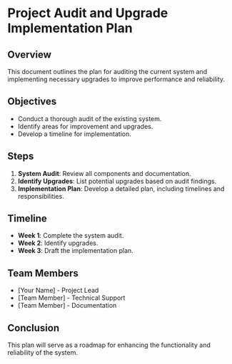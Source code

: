 # Project Audit and Upgrade Implementation Plan

## Overview
This document outlines the plan for auditing the current system and implementing necessary upgrades to improve performance and reliability.

## Objectives
- Conduct a thorough audit of the existing system.
- Identify areas for improvement and upgrades.
- Develop a timeline for implementation.

## Steps
1. **System Audit**: Review all components and documentation.
2. **Identify Upgrades**: List potential upgrades based on audit findings.
3. **Implementation Plan**: Develop a detailed plan, including timelines and responsibilities.

## Timeline
- **Week 1**: Complete the system audit.
- **Week 2**: Identify upgrades.
- **Week 3**: Draft the implementation plan.

## Team Members
- [Your Name] - Project Lead
- [Team Member] - Technical Support
- [Team Member] - Documentation

## Conclusion
This plan will serve as a roadmap for enhancing the functionality and reliability of the system.